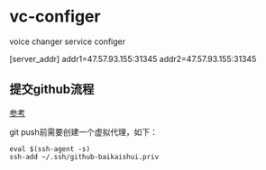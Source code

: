 # vc-configer
voice changer service configer

[server_addr]
addr1=47.57.93.155:31345
addr2=47.57.93.155:31345

## 提交github流程

[参考](https://geek-docs.com/git/git-questions/264_git_how_to_configure_git_with_ssh_keys_on_windows_10.html)

git push前需要创建一个虚拟代理，如下：

```shell
eval $(ssh-agent -s)
ssh-add ~/.ssh/github-baikaishui.priv
```
